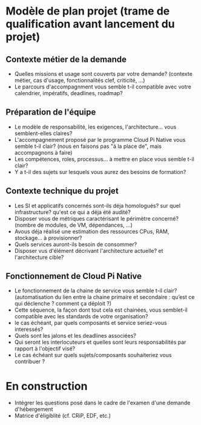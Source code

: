 # Modèle de plan projet (trame de qualification avant lancement du projet)

## Contexte métier de la demande
- Quelles missions et usage sont couverts par votre demande? (contexte métier, cas d'usage, fonctionnalités clef, criticité, ...)
- Le parcours d'accompagnment vous semble t-il compatible avec votre calendrier, impératifs, deadlines,  roadmap?

## Préparation de l'équipe
- Le modèle de responsabilité, les exigences, l'architecture... vous semblent-elles claires?
- L'accompagnement proposé par le programme Cloud Pi Native vous semble t-il clair? (nous en faisons pas "à la place de", mais accompagnons à faire)
- Les compétences, roles, processus... à mettre en place vous semble t-il clair?
- Y a t-il des sujets sur lesquels vous aurez des besoins de formation?

## Contexte technique du projet
- Les SI et applicatifs concernés sont-ils déja homologués? sur quel infrastructure? qu'est ce qui a déja été audité?
- Disposer vous de métriques caractérisant le périmètre concerné? (nombre de modules, de VM, dépendances, ...)
- Avous déja réalisé une estimation des ressources CPus, RAM, stockage... à provisionner? 
- Quels services auront-ils besoin de consommer?
- Disposer vus d'élément décrivant l'architecture actuelle? et l'architecture cible? 

## Fonctionnement de Cloud Pi Native 
- Le fonctionnement de la chaine de service vous semble t-il clair? (automatisation du lien entre la chaine primaire et secondaire : qu’est ce qui déclenche ? comment ça déploit ?)
- Cette séquence, la façon dont tout cela est chainées, vous semblet-il compatible avec les standards de votre organisation?
- le cas échéant, par quels composants et service seriez-vous interessés?
- Quels sont les jalons et les deadlines associées? 
- Qui seront les interlocuteurs et quelles sont leurs responsabilités par rapport à l'objectif visé?
- Le cas échéant sur quels sujets/composants souhaiteriez vous contribuer ? 

# En construction
- Intégrer les questions posé dans le cadre de l'examen d'une demande d'hébergement
- Matrice d'éligiblité (cf. CRiP, EDF, etc.)
